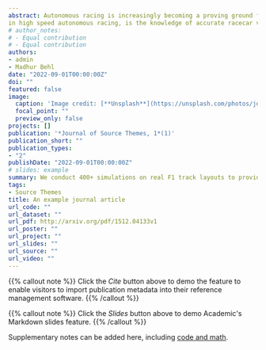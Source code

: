 ```yaml
---
abstract: Autonomous racing is increasingly becoming a proving ground for autonomous vehicle technology at the limits of its current capabilities. The most prominent examples include the F1Tenth racing series, Formula Student Driverless (FSD), Roborace, and the Indy Autonomous Challenge (IAC). Especially necessary,
in high speed autonomous racing, is the knowledge of accurate racecar vehicle dynamics. The choice of the vehicle dynamics model has to be made by balancing the increasing computational demands in contrast to improved accuracy of more complex models. Recent studies have explored learning-based methods, such as Gaussian Process (GP) regression for approximating the vehicle dynamics model. However, these efforts focus on higher level constructs such as motion planning, or predictive control and lack both in realism and rigor of the GP modeling process, which is often over-simplified. This paper presents the most detailed analysis of the applicability of GP models for approximating vehicle dynamics for autonomous racing. In particular we construct dynamic, and extended kinematic models for the popular F1TENTH racing platform. We investigate the effect of kernel choices, sample sizes, racetrack layout, racing lines, and velocity profiles on the efficacy and generalizability of the learned dynamics. We conduct 400+ simulations on real F1 track layouts to provide comprehensive recommendations to the research community for training accurate GP regression for single-track vehicle dynamics of a racecar.
# author_notes:
# - Equal contribution
# - Equal contribution
authors:
- admin
- Madhur Behl
date: "2022-09-01T00:00:00Z"
doi: ""
featured: false
image:
  caption: 'Image credit: [**Unsplash**](https://unsplash.com/photos/jdD8gXaTZsc)'
  focal_point: ""
  preview_only: false
projects: []
publication: '*Journal of Source Themes, 1*(1)'
publication_short: ""
publication_types:
- "2"
publishDate: "2022-09-01T00:00:00Z"
# slides: example
summary: We conduct 400+ simulations on real F1 track layouts to provide comprehensive recommendations to the research community for training accurate GP regression for single-track vehicle dynamics of a racecar.
tags:
- Source Themes
title: An example journal article
url_code: ""
url_dataset: ""
url_pdf: http://arxiv.org/pdf/1512.04133v1
url_poster: ""
url_project: ""
url_slides: ""
url_source: ""
url_video: ""
---
```


{{% callout note %}}
Click the *Cite* button above to demo the feature to enable visitors to import publication metadata into their reference management software.
{{% /callout %}}

{{% callout note %}}
Click the *Slides* button above to demo Academic's Markdown slides feature.
{{% /callout %}}

Supplementary notes can be added here, including [code and math](https://sourcethemes.com/academic/docs/writing-markdown-latex/).
